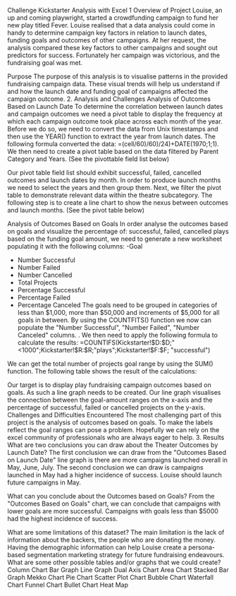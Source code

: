 Challenge Kickstarter Analysis with Excel
1 Overview of Project
Louise, an up and coming playwright, started a crowdfunding campaign to fund her new play titled Fever. Louise realised that  a data analysis could come in handy to determine campaign key factors in relation to launch dates, funding goals and outcomes of other campaigns. At her request, the analysis compared these key factors to other campaigns and sought out predictors for success. Fortunately her campaign was victorious, and the fundraising goal was met. 

Purpose
The purpose of this analysis is to visualise patterns  in the provided fundraising campaign data. These visual trends will help us understand if and how the launch date and funding goal of campaigns affected the campaign outcome. 
2.   Analysis and Challenges
Analysis of Outcomes Based on Launch Date
To determine the correlation between launch dates and campaign  outcomes we need a pivot table to display the frequency at which each campaign outcome  took place across each month of the year.  Before we do so, we need to convert the data from Unix timestamps and then use the YEAR() function to extract the year from launch dates. The following formula converted the data: =(cell/60)/60)/24)+DATE(1970;1;1). 
We then need to create a pivot table based on the data filtered by Parent Category and Years. (See the pivottable field list below)
 
Our pivot table field list should exhibit successful, failed, cancelled outcomes and launch dates by month. In order to produce launch months we need to  select the years and then group them. Next, we filter the pivot table to demonstrate relevant data within the theatre subcategory.  The following step is to create a line chart to show the nexus between outcomes and launch months. (See  the pivot table below)
 
 Analysis of Outcomes Based on Goals
In order analyse the outcomes based on goals  and visualize the percentage of: successful, failed, cancelled plays based on the funding goal amount, we need to generate a new worksheet populating it with the  following columns: 
-Goal
- Number Successful
- Number Failed
- Number Cancelled
- Total Projects
- Percentage Successful
- Percentage Failed
- Percentage Canceled
The goals need to be grouped in categories of less than $1,000, more than $50,000 and increments of $5,000 for all goals in between. By using the COUNTFITS() function we now can populate the "Number Successful", "Number Failed", "Number Canceled" columns.  .  We then need to apply the following formula to calculate the results:
=COUNTIFS(Kickstarter!$D:$D;"<1000";Kickstarter!$R:$R;"plays";Kickstarter!$F:$F; "successful")

We can get the total number of projects goal range by using the SUM() function. 
The following table shows the result of the calculations:
 

 Our target is to display play fundraising campaign outcomes based on goals. As such a line graph needs to be created. 
Our line graph visualises the connection between the goal-amount ranges on the x-axis and the percentage of successful, failed or cancelled projects on the y-axis.  
Challenges and Difficulties Encountered
The most challenging part of this project is the analysis of  outcomes based on goals. To  make the labels reflect the goal ranges can pose a problem. Hopefully we can  rely on the excel community of professionals who are always eager to help. 
 3.   Results
What are two conclusions you can draw about the Theater Outcomes by Launch Date?
The first conclusion we can draw from the "Outcomes Based on Launch Date" line graph is there are more campaigns launched overall in May, June, July. The second conclusion we can draw is campaigns launched in May had a higher incidence of success. Louise should launch future campaigns in May.

What can you conclude about the Outcomes based on Goals?
From the "Outcomes Based on Goals" chart, we can conclude that campaigns with lower goals are more successful. Campaigns with goals less than $5000 had the highest incidence of success.

What are some limitations of this dataset?
The main limitation is the lack of  information about the backers, the people who are  donating the money. Having the demographic information can help Louise create a persona-based segmentation marketing strategy for future fundraising endeavours.  
What are some other possible tables and/or graphs that we could create?
Column Chart
Bar Graph
Line Graph
Dual Axis Chart
Area Chart
Stacked Bar Graph
Mekko Chart
Pie Chart
Scatter Plot Chart
Bubble Chart
Waterfall Chart
Funnel Chart
Bullet Chart
Heat Map


